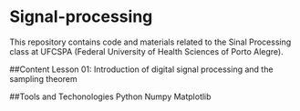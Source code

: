 # Signal-processing

This repository contains code and materials related to the Sinal Processing class at UFCSPA (Federal University of Health Sciences of Porto Alegre).

##Content
Lesson 01: Introduction of digital signal processing and the sampling theorem

##Tools and Techonologies
Python
Numpy
Matplotlib
